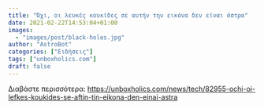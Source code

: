 ```yaml
---
title: "Όχι, οι λευκές κουκίδες σε αυτήν την εικόνα δεν είναι άστρα"
date: 2021-02-22T14:53:04+01:00
images:
  - "images/post/black-holes.jpg"
author: "AstroBot"
categories: ["Ειδήσεις"]
tags: ["unboxholics.com"]
draft: false
---
```




Διαβάστε περισσότερα: https://unboxholics.com/news/tech/82955-ochi-oi-lefkes-koukides-se-aftin-tin-eikona-den-einai-astra
